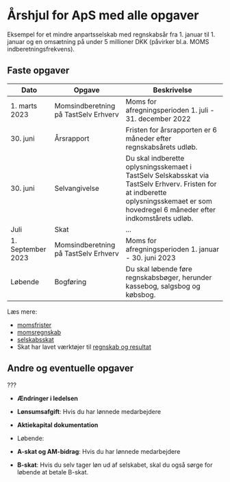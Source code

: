 # Årshjul for ApS med alle opgaver

Eksempel for et mindre anpartsselskab med regnskabsår fra 1. januar til 1. januar og en omsætning på under 5 millioner DKK (påvirker bl.a. MOMS indberetningsfrekvens).

## Faste opgaver

|Dato|Opgave|Beskrivelse|
|-|-|-|
|1. marts 2023|Momsindberetning på TastSelv Erhverv|Moms for afregningsperioden 1. juli - 31. december 2022|
|30. juni|Årsrapport|Fristen for årsrapporten er 6 måneder efter regnskabsårets udløb.|
|30. juni|Selvangivelse|Du skal indberette oplysningsskemaet i TastSelv Selskabsskat via TastSelv Erhverv. Fristen for at indberette oplysningsskemaet er som hovedregel 6 måneder efter indkomstårets udløb.|
|Juli|Skat|...|
|1. September 2023|Momsindberetning på TastSelv Erhverv|Moms for afregningsperioden 1. januar - 30. juni 2023|
|Løbende|Bogføring|Du skal løbende føre regnskabsbøger, herunder kassebog, salgsbog og købsbog.|


Læs mere:
- [momsfrister](https://skat.dk/data.aspx?oid=2234572)
- [momsregnskab](https://skat.dk/data.aspx?oid=2234574) 
- [selskabsskat](https://skat.dk/data.aspx?oid=2234853)
- Skat har lavet værktøjer til [regnskab og resultat](https://skat.dk/data.aspx?oid=4466)

## Andre og eventuelle opgaver

???
- **Ændringer i ledelsen**
- **Lønsumsafgift**: Hvis du har lønnede medarbejdere
- **Aktiekapital dokumentation**

- Løbende:
- **A-skat og AM-bidrag**: Hvis du har lønnede medarbejdere
- **B-skat**: Hvis du selv tager løn ud af selskabet, skal du også sørge for løbende at betale B-skat.
